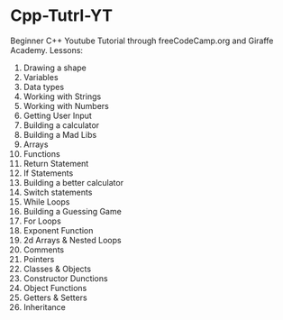 # Cpp-Tutrl-YT
Beginner C++ Youtube Tutorial through freeCodeCamp.org and Giraffe Academy. Lessons:
1. Drawing a shape
2. Variables
3. Data types
4. Working with Strings
5. Working with Numbers
6. Getting User Input
7. Building a calculator
8. Building a Mad Libs
9. Arrays
10. Functions
11. Return Statement
12. If Statements
13. Building a better calculator
14. Switch statements
15. While Loops
16. Building a Guessing Game
17. For Loops
18. Exponent Function
19. 2d Arrays & Nested Loops
20. Comments
21. Pointers
22. Classes & Objects
23. Constructor Dunctions
24. Object Functions
25. Getters & Setters
26. Inheritance